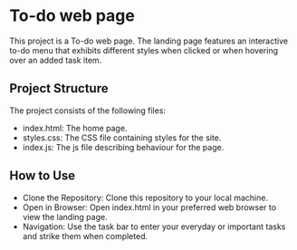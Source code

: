 # To-do web page

This project is a To-do web page. The landing page features an interactive to-do menu that exhibits different styles when clicked or when hovering over an added task item.

## Project Structure
The project consists of the following files:

- index.html: The home page.
- styles.css: The CSS file containing styles for the site.
- index.js: The js file describing behaviour for the page.


## How to Use
- Clone the Repository: Clone this repository to your local machine.
- Open in Browser: Open index.html in your preferred web browser to view the landing page.
- Navigation: Use the task bar to enter your everyday or important tasks and strike them when completed.

